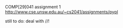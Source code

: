 COMP[29]041 assignment 1
http://www.cse.unsw.edu.au/~cs2041/assignments/pypl

still to do:
deal with //!
